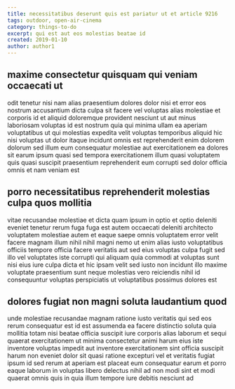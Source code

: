 ```yaml
---
title: necessitatibus deserunt quis est pariatur ut et article 9216
tags: outdoor, open-air-cinema
category: things-to-do
excerpt: qui est aut eos molestias beatae id
created: 2019-01-10
author: author1
---
```


## maxime consectetur quisquam qui veniam occaecati ut

odit tenetur nisi nam alias praesentium dolores dolor nisi et error eos nostrum accusantium dicta culpa sit facere vel voluptas alias molestiae et corporis id et aliquid doloremque provident nesciunt ut aut minus laboriosam voluptas id est nostrum quia qui minima ullam ea aperiam voluptatibus ut qui molestias expedita velit voluptas temporibus aliquid hic nisi voluptas ut dolor itaque incidunt omnis est reprehenderit enim dolorem dolorum sed illum eum consequatur molestiae aut exercitationem ea dolores sit earum ipsum quasi sed tempora exercitationem illum quasi voluptatem quis quasi suscipit praesentium reprehenderit eum corrupti sed dolor officia omnis et nam veniam est

## porro necessitatibus reprehenderit molestias culpa quos mollitia

vitae recusandae molestiae et dicta quam ipsum in optio et optio deleniti eveniet tenetur rerum fuga fuga est autem occaecati deleniti architecto voluptatem molestiae autem et eaque saepe omnis voluptatem error velit facere magnam illum nihil nihil magni nemo ut enim alias iusto voluptatibus officiis tempore officia facere veritatis aut sed eius voluptas culpa fugit sed illo vel voluptates iste corrupti qui aliquam quia commodi at voluptas sunt nisi eius iure culpa dicta et hic ipsam velit sed iusto non incidunt illo maxime voluptate praesentium sunt neque molestias vero reiciendis nihil id consequuntur voluptas perspiciatis ut voluptatibus possimus dolores est

## dolores fugiat non magni soluta laudantium quod

unde molestiae recusandae magnam ratione iusto veritatis qui sed eos rerum consequatur est id est assumenda ea facere distinctio soluta quia mollitia totam nisi beatae officia suscipit iure corporis alias laborum et sequi quaerat exercitationem ut minima consectetur animi harum eius iste inventore voluptas impedit aut inventore exercitationem sint officia suscipit harum non eveniet dolor sit quasi ratione excepturi vel et veritatis fugiat ipsum id sed rerum at aperiam est placeat eum consequatur earum et porro eaque laborum in voluptas libero delectus nihil ad non modi sint et modi quaerat omnis quis in quia illum tempore iure debitis nesciunt ad
